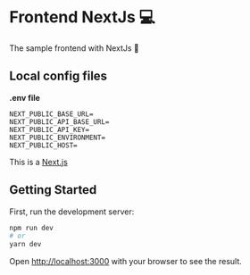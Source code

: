 # **Frontend NextJs 💻**

The sample frontend with NextJs 📌

## Local config files

**.env file** 
```
NEXT_PUBLIC_BASE_URL=
NEXT_PUBLIC_API_BASE_URL=
NEXT_PUBLIC_API_KEY=
NEXT_PUBLIC_ENVIRONMENT=
NEXT_PUBLIC_HOST=
```

This is a [Next.js](https://nextjs.org/)

## Getting Started

First, run the development server:

```bash
npm run dev
# or
yarn dev
```

Open [http://localhost:3000](http://localhost:3000) with your browser to see the result.
